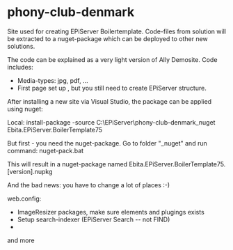 phony-club-denmark
==================

Site used for creating EPiServer Boilertemplate. Code-files from solution will be extracted to a nuget-package which can
be deployed to other new solutions.

The code can be explained as a very light version of Ally Demosite. Code includes:
- Media-types: jpg, pdf, ...
- First page set up , but you still need to create EPiServer structure.

After installing a new site via Visual Studio, the package can be applied using nuget:

Local:
  install-package -source C:\EPiServer\phony-club-denmark\_nuget Ebita.EPiServer.BoilerTemplate75
  
But first - you need the nuget-package. Go to folder "_nuget" and run command: 
  nuget-pack.bat
  
This will result in a nuget-package named 
  Ebita.EPiServer.BoilerTemplate75.[version].nupkg
  
  
And the bad news: you have to change a lot of places :-)

web.config:
- ImageResizer packages, make sure elements and plugings exists
- Setup search-indexer (EPiServer Search -- not FIND)
- 

and more
